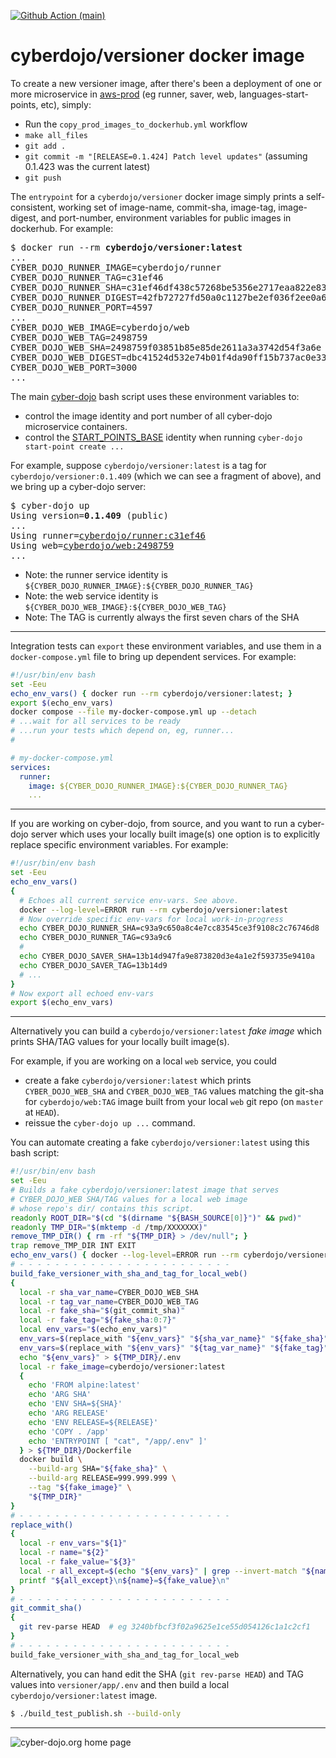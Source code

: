 [![Github Action (main)](https://github.com/cyber-dojo/versioner/actions/workflows/main.yml/badge.svg)](https://github.com/cyber-dojo/versioner/actions)

# cyberdojo/versioner docker image

To create a new versioner image, after there's been a deployment of one or more microservice in 
[aws-prod](https://app.kosli.com/cyber-dojo/environments/aws-prod/snapshots/)
(eg runner, saver, web, languages-start-points, etc), simply:
- Run the `copy_prod_images_to_dockerhub.yml` workflow
- `make all_files`
- `git add .`
- `git commit -m "[RELEASE=0.1.424] Patch level updates"` (assuming 0.1.423 was the current latest)
- `git push`


The `entrypoint` for a `cyberdojo/versioner` docker image simply prints a self-consistent, working set of 
image-name, commit-sha, image-tag, image-digest, and port-number, environment variables
for public images in dockerhub. For example:
<pre>
$ docker run --rm <b>cyberdojo/versioner:latest</b>
...
CYBER_DOJO_RUNNER_IMAGE=cyberdojo/runner
CYBER_DOJO_RUNNER_TAG=c31ef46
CYBER_DOJO_RUNNER_SHA=c31ef46df438c57268be5356e2717eaa822e8334
CYBER_DOJO_RUNNER_DIGEST=42fb72727fd50a0c1127be2ef036f2ee0a6aa9be9df5838055e65e55a37cd7ea
CYBER_DOJO_RUNNER_PORT=4597
...
CYBER_DOJO_WEB_IMAGE=cyberdojo/web
CYBER_DOJO_WEB_TAG=2498759
CYBER_DOJO_WEB_SHA=2498759f03851b85e85de2611a3a3742d54f3a6e
CYBER_DOJO_WEB_DIGEST=dbc41524d532e74b01f4da90ff15b737ac0e33132bf7338b4e20bb027e79d456
CYBER_DOJO_WEB_PORT=3000
...
</pre>

The main [cyber-dojo](https://github.com/cyber-dojo/commander/blob/master/cyber-dojo)
bash script uses these environment variables to:
- control the image identity and port number of all cyber-dojo microservice containers.
- control the [START_POINTS_BASE](https://github.com/cyber-dojo/start-points-base/actions) identity when running `cyber-dojo start-point create ...`

For example, suppose `cyberdojo/versioner:latest` is a tag for `cyberdojo/versioner:0.1.409`
(which we can see a fragment of above), and we bring up a cyber-dojo server:
<pre>
$ cyber-dojo up
Using version=<b>0.1.409</b> (public)
...
Using runner=<a href="https://github.com/cyber-dojo/runner/tree/c31ef46df438c57268be5356e2717eaa822e8334">cyberdojo/runner:c31ef46</a>
Using web=<a href="https://github.com/cyber-dojo/web/tree/2498759f03851b85e85de2611a3a3742d54f3a6e">cyberdojo/web:2498759</a>
...
</pre>

- Note: the runner service identity is `${CYBER_DOJO_RUNNER_IMAGE}:${CYBER_DOJO_RUNNER_TAG}`
- Note: the web service identity is `${CYBER_DOJO_WEB_IMAGE}:${CYBER_DOJO_WEB_TAG}`
- Note: The TAG is currently always the first seven chars of the SHA

- - - -
Integration tests can `export` these environment variables, and use them
in a `docker-compose.yml` file to bring up dependent services.
For example:
```bash
#!/usr/bin/env bash
set -Eeu
echo_env_vars() { docker run --rm cyberdojo/versioner:latest; }
export $(echo_env_vars)
docker compose --file my-docker-compose.yml up --detach
# ...wait for all services to be ready
# ...run your tests which depend on, eg, runner...
#
```
```yml
# my-docker-compose.yml
services:
  runner:
    image: ${CYBER_DOJO_RUNNER_IMAGE}:${CYBER_DOJO_RUNNER_TAG}
    ...
```

- - - -
If you are working on cyber-dojo, from source,
and you want to run a cyber-dojo server which uses your
locally built image(s) one option is to explicitly replace
specific environment variables.
For example:
```bash
#!/usr/bin/env bash
set -Eeu
echo_env_vars()
{
  # Echoes all current service env-vars. See above.
  docker --log-level=ERROR run --rm cyberdojo/versioner:latest
  # Now override specific env-vars for local work-in-progress
  echo CYBER_DOJO_RUNNER_SHA=c93a9c650a8c4e7cc83545ce3f9108c2c76746d8
  echo CYBER_DOJO_RUNNER_TAG=c93a9c6
  # 
  echo CYBER_DOJO_SAVER_SHA=13b14d947fa9e873820d3e4a1e2f593735e9410a
  echo CYBER_DOJO_SAVER_TAG=13b14d9
  # ...
}
# Now export all echoed env-vars
export $(echo_env_vars)
```

- - - -
Alternatively you can build a `cyberdojo/versioner:latest` _fake_ _image_
which prints SHA/TAG values for your locally built image(s).

For example, if you are working on a local `web` service, you could
- create a fake `cyberdojo/versioner:latest` which prints `CYBER_DOJO_WEB_SHA` and `CYBER_DOJO_WEB_TAG` values matching the git-sha for `cyberdojo/web:TAG` image built from your local `web` git repo
(on `master` at `HEAD`).
- reissue the `cyber-dojo up ...` command.

You can automate creating a fake `cyberdojo/versioner:latest` using this bash script:
```bash
#!/usr/bin/env bash
set -Eeu
# Builds a fake cyberdojo/versioner:latest image that serves
# CYBER_DOJO_WEB SHA/TAG values for a local web image
# whose repo's dir/ contains this script.
readonly ROOT_DIR="$(cd "$(dirname "${BASH_SOURCE[0]}")" && pwd)"
readonly TMP_DIR="$(mktemp -d /tmp/XXXXXXX)"
remove_TMP_DIR() { rm -rf "${TMP_DIR} > /dev/null"; }
trap remove_TMP_DIR INT EXIT
echo_env_vars() { docker --log-level=ERROR run --rm cyberdojo/versioner:latest; }
# - - - - - - - - - - - - - - - - - - - - - - - -
build_fake_versioner_with_sha_and_tag_for_local_web()
{
  local -r sha_var_name=CYBER_DOJO_WEB_SHA
  local -r tag_var_name=CYBER_DOJO_WEB_TAG
  local -r fake_sha="$(git_commit_sha)"
  local -r fake_tag="${fake_sha:0:7}"
  local env_vars="$(echo_env_vars)"
  env_vars=$(replace_with "${env_vars}" "${sha_var_name}" "${fake_sha}")
  env_vars=$(replace_with "${env_vars}" "${tag_var_name}" "${fake_tag}")
  echo "${env_vars}" > ${TMP_DIR}/.env
  local -r fake_image=cyberdojo/versioner:latest
  {
    echo 'FROM alpine:latest'
    echo 'ARG SHA'
    echo 'ENV SHA=${SHA}'
    echo 'ARG RELEASE'
    echo 'ENV RELEASE=${RELEASE}'
    echo 'COPY . /app'
    echo 'ENTRYPOINT [ "cat", "/app/.env" ]'
  } > ${TMP_DIR}/Dockerfile
  docker build \
    --build-arg SHA="${fake_sha}" \
    --build-arg RELEASE=999.999.999 \
    --tag "${fake_image}" \
    "${TMP_DIR}"
}
# - - - - - - - - - - - - - - - - - - - - - - - -
replace_with()
{
  local -r env_vars="${1}"
  local -r name="${2}"
  local -r fake_value="${3}"
  local -r all_except=$(echo "${env_vars}" | grep --invert-match "${name}")
  printf "${all_except}\n${name}=${fake_value}\n"
}
# - - - - - - - - - - - - - - - - - - - - - - - -  
git_commit_sha()
{
  git rev-parse HEAD  # eg 3240bfbcf3f02a9625e1ce55d054126c1a1c2cf1
}
# - - - - - - - - - - - - - - - - - - - - - - - -  
build_fake_versioner_with_sha_and_tag_for_local_web
```

Alternatively, you can hand edit the SHA (`git rev-parse HEAD`) and TAG values
into `versioner/app/.env` and then build a local `cyberdojo/versioner:latest` image.
```bash
$ ./build_test_publish.sh --build-only
```

- - - -

![cyber-dojo.org home page](https://github.com/cyber-dojo/cyber-dojo/blob/master/shared/home_page_snapshot.png)
